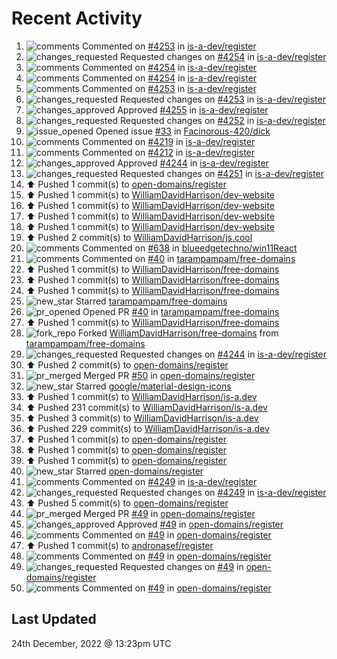 # Recent Activity

<!--RECENT_ACTIVITY:start-->
1. ![comments](https://cdn.jsdelivr.net/gh/Readme-Workflows/Readme-Icons@main/icons/octicons/Comment.svg) Commented on [#4253](https://github.com/is-a-dev/register/pull/4253#discussion_r1056791091) in [is-a-dev/register](https://github.com/is-a-dev/register)
2. ![changes_requested](https://cdn.jsdelivr.net/gh/Readme-Workflows/Readme-Icons@main/icons/octicons/RequestedChanges.svg) Requested changes on [#4254](https://github.com/is-a-dev/register/pull/4254#pullrequestreview-1229468259) in [is-a-dev/register](https://github.com/is-a-dev/register)
3. ![comments](https://cdn.jsdelivr.net/gh/Readme-Workflows/Readme-Icons@main/icons/octicons/Comment.svg) Commented on [#4254](https://github.com/is-a-dev/register/pull/4254#discussion_r1056694988) in [is-a-dev/register](https://github.com/is-a-dev/register)
4. ![comments](https://cdn.jsdelivr.net/gh/Readme-Workflows/Readme-Icons@main/icons/octicons/Comment.svg) Commented on [#4254](https://github.com/is-a-dev/register/pull/4254#discussion_r1056694940) in [is-a-dev/register](https://github.com/is-a-dev/register)
5. ![comments](https://cdn.jsdelivr.net/gh/Readme-Workflows/Readme-Icons@main/icons/octicons/Comment.svg) Commented on [#4253](https://github.com/is-a-dev/register/pull/4253#discussion_r1056694819) in [is-a-dev/register](https://github.com/is-a-dev/register)
6. ![changes_requested](https://cdn.jsdelivr.net/gh/Readme-Workflows/Readme-Icons@main/icons/octicons/RequestedChanges.svg) Requested changes on [#4253](https://github.com/is-a-dev/register/pull/4253#pullrequestreview-1229468118) in [is-a-dev/register](https://github.com/is-a-dev/register)
7. ![changes_approved](https://cdn.jsdelivr.net/gh/Readme-Workflows/Readme-Icons@main/icons/octicons/ApprovedChanges.svg) Approved [#4255](https://github.com/is-a-dev/register/pull/4255#pullrequestreview-1229467749) in [is-a-dev/register](https://github.com/is-a-dev/register)
8. ![changes_requested](https://cdn.jsdelivr.net/gh/Readme-Workflows/Readme-Icons@main/icons/octicons/RequestedChanges.svg) Requested changes on [#4252](https://github.com/is-a-dev/register/pull/4252#pullrequestreview-1229455586) in [is-a-dev/register](https://github.com/is-a-dev/register)
9. ![issue_opened](https://cdn.jsdelivr.net/gh/Readme-Workflows/Readme-Icons@main/icons/octicons/IssueOpened.svg) Opened issue [#33](https://github.com/Facinorous-420/dick/issues/33) in [Facinorous-420/dick](https://github.com/Facinorous-420/dick)
10. ![comments](https://cdn.jsdelivr.net/gh/Readme-Workflows/Readme-Icons@main/icons/octicons/Comment.svg) Commented on [#4219](https://github.com/is-a-dev/register/pull/4219#issuecomment-1363920787) in [is-a-dev/register](https://github.com/is-a-dev/register)
11. ![comments](https://cdn.jsdelivr.net/gh/Readme-Workflows/Readme-Icons@main/icons/octicons/Comment.svg) Commented on [#4212](https://github.com/is-a-dev/register/pull/4212#issuecomment-1363920022) in [is-a-dev/register](https://github.com/is-a-dev/register)
12. ![changes_approved](https://cdn.jsdelivr.net/gh/Readme-Workflows/Readme-Icons@main/icons/octicons/ApprovedChanges.svg) Approved [#4244](https://github.com/is-a-dev/register/pull/4244#pullrequestreview-1228785940) in [is-a-dev/register](https://github.com/is-a-dev/register)
13. ![changes_requested](https://cdn.jsdelivr.net/gh/Readme-Workflows/Readme-Icons@main/icons/octicons/RequestedChanges.svg) Requested changes on [#4251](https://github.com/is-a-dev/register/pull/4251#pullrequestreview-1228735129) in [is-a-dev/register](https://github.com/is-a-dev/register)
14. ⬆️ Pushed 1 commit(s) to [open-domains/register](https://github.com/open-domains/register)
15. ⬆️ Pushed 1 commit(s) to [WilliamDavidHarrison/dev-website](https://github.com/WilliamDavidHarrison/dev-website)
16. ⬆️ Pushed 1 commit(s) to [WilliamDavidHarrison/dev-website](https://github.com/WilliamDavidHarrison/dev-website)
17. ⬆️ Pushed 1 commit(s) to [WilliamDavidHarrison/dev-website](https://github.com/WilliamDavidHarrison/dev-website)
18. ⬆️ Pushed 1 commit(s) to [WilliamDavidHarrison/dev-website](https://github.com/WilliamDavidHarrison/dev-website)
19. ⬆️ Pushed 2 commit(s) to [WilliamDavidHarrison/js.cool](https://github.com/WilliamDavidHarrison/js.cool)
20. ![comments](https://cdn.jsdelivr.net/gh/Readme-Workflows/Readme-Icons@main/icons/octicons/Comment.svg) Commented on [#638](https://github.com/blueedgetechno/win11React/issues/638#issuecomment-1363726701) in [blueedgetechno/win11React](https://github.com/blueedgetechno/win11React)
21. ![comments](https://cdn.jsdelivr.net/gh/Readme-Workflows/Readme-Icons@main/icons/octicons/Comment.svg) Commented on [#40](https://github.com/tarampampam/free-domains/pull/40#issuecomment-1363697611) in [tarampampam/free-domains](https://github.com/tarampampam/free-domains)
22. ⬆️ Pushed 1 commit(s) to [WilliamDavidHarrison/free-domains](https://github.com/WilliamDavidHarrison/free-domains)
23. ⬆️ Pushed 1 commit(s) to [WilliamDavidHarrison/free-domains](https://github.com/WilliamDavidHarrison/free-domains)
24. ⬆️ Pushed 1 commit(s) to [WilliamDavidHarrison/free-domains](https://github.com/WilliamDavidHarrison/free-domains)
25. ![new_star](https://cdn.jsdelivr.net/gh/Readme-Workflows/Readme-Icons@main/icons/octicons/StarredRepositoryYellow.svg) Starred [tarampampam/free-domains](https://github.com/tarampampam/free-domains)
26. ![pr_opened](https://cdn.jsdelivr.net/gh/Readme-Workflows/Readme-Icons@main/icons/octicons/PullRequestOpened.svg) Opened PR [#40](https://github.com/tarampampam/free-domains/pull/40) in [tarampampam/free-domains](https://github.com/tarampampam/free-domains)
27. ⬆️ Pushed 1 commit(s) to [WilliamDavidHarrison/free-domains](https://github.com/WilliamDavidHarrison/free-domains)
28. ![fork_repo](https://cdn.jsdelivr.net/gh/Readme-Workflows/Readme-Icons@main/icons/octicons/ForkedRepository.svg) Forked [WilliamDavidHarrison/free-domains](https://github.com/WilliamDavidHarrison/free-domains) from [tarampampam/free-domains](https://github.com/tarampampam/free-domains)
29. ![changes_requested](https://cdn.jsdelivr.net/gh/Readme-Workflows/Readme-Icons@main/icons/octicons/RequestedChanges.svg) Requested changes on [#4244](https://github.com/is-a-dev/register/pull/4244#pullrequestreview-1228587984) in [is-a-dev/register](https://github.com/is-a-dev/register)
30. ⬆️ Pushed 2 commit(s) to [open-domains/register](https://github.com/open-domains/register)
31. ![pr_merged](https://cdn.jsdelivr.net/gh/Readme-Workflows/Readme-Icons@main/icons/octicons/PullRequestMerged.svg) Merged PR [#50](https://github.com/open-domains/register/pull/50) in [open-domains/register](https://github.com/open-domains/register)
32. ![new_star](https://cdn.jsdelivr.net/gh/Readme-Workflows/Readme-Icons@main/icons/octicons/StarredRepositoryYellow.svg) Starred [google/material-design-icons](https://github.com/google/material-design-icons)
33. ⬆️ Pushed 1 commit(s) to [WilliamDavidHarrison/is-a.dev](https://github.com/WilliamDavidHarrison/is-a.dev)
34. ⬆️ Pushed 231 commit(s) to [WilliamDavidHarrison/is-a.dev](https://github.com/WilliamDavidHarrison/is-a.dev)
35. ⬆️ Pushed 3 commit(s) to [WilliamDavidHarrison/is-a.dev](https://github.com/WilliamDavidHarrison/is-a.dev)
36. ⬆️ Pushed 229 commit(s) to [WilliamDavidHarrison/is-a.dev](https://github.com/WilliamDavidHarrison/is-a.dev)
37. ⬆️ Pushed 1 commit(s) to [open-domains/register](https://github.com/open-domains/register)
38. ⬆️ Pushed 1 commit(s) to [open-domains/register](https://github.com/open-domains/register)
39. ⬆️ Pushed 1 commit(s) to [open-domains/register](https://github.com/open-domains/register)
40. ![new_star](https://cdn.jsdelivr.net/gh/Readme-Workflows/Readme-Icons@main/icons/octicons/StarredRepositoryYellow.svg) Starred [open-domains/register](https://github.com/open-domains/register)
41. ![comments](https://cdn.jsdelivr.net/gh/Readme-Workflows/Readme-Icons@main/icons/octicons/Comment.svg) Commented on [#4249](https://github.com/is-a-dev/register/pull/4249#discussion_r1055942728) in [is-a-dev/register](https://github.com/is-a-dev/register)
42. ![changes_requested](https://cdn.jsdelivr.net/gh/Readme-Workflows/Readme-Icons@main/icons/octicons/RequestedChanges.svg) Requested changes on [#4249](https://github.com/is-a-dev/register/pull/4249#pullrequestreview-1228397989) in [is-a-dev/register](https://github.com/is-a-dev/register)
43. ⬆️ Pushed 5 commit(s) to [open-domains/register](https://github.com/open-domains/register)
44. ![pr_merged](https://cdn.jsdelivr.net/gh/Readme-Workflows/Readme-Icons@main/icons/octicons/PullRequestMerged.svg) Merged PR [#49](https://github.com/open-domains/register/pull/49) in [open-domains/register](https://github.com/open-domains/register)
45. ![changes_approved](https://cdn.jsdelivr.net/gh/Readme-Workflows/Readme-Icons@main/icons/octicons/ApprovedChanges.svg) Approved [#49](https://github.com/open-domains/register/pull/49#pullrequestreview-1228397292) in [open-domains/register](https://github.com/open-domains/register)
46. ![comments](https://cdn.jsdelivr.net/gh/Readme-Workflows/Readme-Icons@main/icons/octicons/Comment.svg) Commented on [#49](https://github.com/open-domains/register/pull/49#issuecomment-1363455474) in [open-domains/register](https://github.com/open-domains/register)
47. ⬆️ Pushed 1 commit(s) to [andronasef/register](https://github.com/andronasef/register)
48. ![comments](https://cdn.jsdelivr.net/gh/Readme-Workflows/Readme-Icons@main/icons/octicons/Comment.svg) Commented on [#49](https://github.com/open-domains/register/pull/49#issuecomment-1363451016) in [open-domains/register](https://github.com/open-domains/register)
49. ![changes_requested](https://cdn.jsdelivr.net/gh/Readme-Workflows/Readme-Icons@main/icons/octicons/RequestedChanges.svg) Requested changes on [#49](https://github.com/open-domains/register/pull/49#pullrequestreview-1228392138) in [open-domains/register](https://github.com/open-domains/register)
50. ![comments](https://cdn.jsdelivr.net/gh/Readme-Workflows/Readme-Icons@main/icons/octicons/Comment.svg) Commented on [#49](https://github.com/open-domains/register/pull/49#issuecomment-1363446879) in [open-domains/register](https://github.com/open-domains/register)
<!--RECENT_ACTIVITY:end-->

## Last Updated
<!--RECENT_ACTIVITY:last_update-->
24th December, 2022 @ 13:23pm UTC
<!--RECENT_ACTIVITY:last_update_end-->
